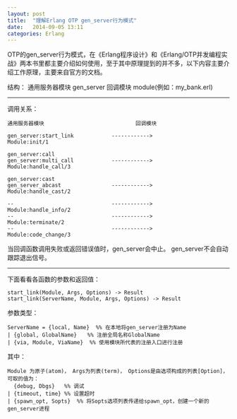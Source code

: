 ```yaml
---
layout: post
title:  "理解Erlang OTP gen_server行为模式"
date:   2014-09-05 13:11
categories: Erlang
---
```




OTP的gen_server行为模式，在《Erlang程序设计》和《Erlang/OTP并发编程实战》两本书里都主要介绍如何使用，至于其中原理提到的并不多，以下内容主要介绍工作原理，主要来自官方的文档。

结构：
	 通用服务器模块 gen_server
	 回调模块 module(例如：my_bank.erl)

_ _ _

调用关系：

	通用服务器模块								回调模块

	gen_server:start_link            ------------>             Module:init/1

	gen_server:call
	gen_server:multi_call            ------------>             Module:handle_call/3

	gen_server:cast
	gen_server_abcast                ------------>             Module:handle_cast/2

	--                               ------------>             Module:handle_info/2
	--                               ------------>             Module:terminate/2
	--                               ------------>             Module:code_change/3

 当回调函数调用失败或返回错误值时，gen_server会中止。
 gen_server不会自动跟踪退出信号。
 
_ _ _

下面看看各函数的参数和返回值：
```
start_link(Module, Args, Options) -> Result
start_link(ServerName, Module, Args, Options) -> Result
```
参数类型：

    ServerName = {local, Name}  %% 在本地将gen_server注册为Name
	| {global, GlobalName}　　%% 注册全局名称GlobalName
	| {via, Module, ViaName}  %% 使用模块所代表的注册入口进行注册

其中：

    Module 为原子(atom)， Args为列表(term)， Options是由选项构成的列表[Option]，
	可取的值为：
	  {debug, Dbgs}   %% 调试
	| {timeout, time} %% 设置超时
	| {spawn_opt, Sopts}  %% 将Sopts选项列表传递给spawn_opt，创建一个新的gen_server进程


	

